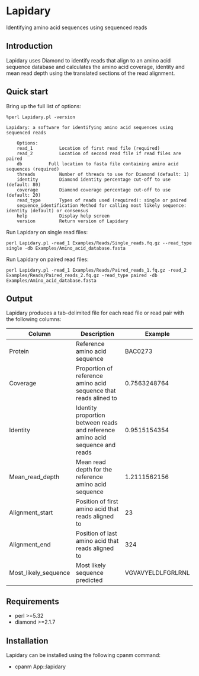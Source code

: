 # Lapidary
Identifying amino acid sequences using sequenced reads

## Introduction
Lapidary uses Diamond to identify reads that align to an amino acid sequence database and calculates the amino acid coverage, identity and mean read depth using the  translated sections of the read alignment.

## Quick start
Bring up the full list of options:
```
%perl Lapidary.pl -version

Lapidary: a software for identifying amino acid sequences using sequenced reads

	Options:
	read_1			Location of first read file (required)
	read_2			Location of second read file if read files are paired
	db			Full location to fasta file containing amino acid sequences (required)
	threads			Number of threads to use for Diamond (default: 1)
	identity		Diamond identity percentage cut-off to use (default: 80)
	coverage		Diamond coverage percentage cut-off to use (default: 20)
	read_type		Types of reads used (required): single or paired
	sequence_identification	Method for calling most likely sequence: identity (default) or consensus
	help			Display help screen
	version			Return version of Lapidary
```

Run Lapidary on single read files:
```
perl Lapidary.pl -read_1 Examples/Reads/Single_reads.fq.gz --read_type single -db Examples/Amino_acid_database.fasta
```

Run Lapidary on paired read files:
```
perl Lapidary.pl -read_1 Examples/Reads/Paired_reads_1.fq.gz -read_2 Examples/Reads/Paired_reads_2.fq.gz -read_type paired -db Examples/Amino_acid_database.fasta
```
## Output
Lapidary produces a tab-delimited file for each read file or read pair with the following columns:

| Column | Description | Example |
| --- | --- | --- |
| Protein | Reference amino acid sequence | BAC0273 |
| Coverage | Proportion of reference amino acid sequence that reads alined to | 0.7563248764 |
| Identity | Identity proportion between reads and reference amino acid sequence and reads | 0.9515154354 |
| Mean_read_depth | Mean read depth for the reference amino acid sequence | 1.2111562156 |
| Alignment_start | Position of first amino acid that reads aligned to | 23 |
| Alignment_end | Position of last amino acid that reads aligned to | 324 |
| Most_likely_sequence | Most likely sequence predicted | VGVAVYELDLFGRLRNL |

## Requirements
 - perl >=5.32
 - diamond >=2.1.7
 
## Installation
Lapidary can be installed using the following cpanm command:
 - cpanm App::lapidary

